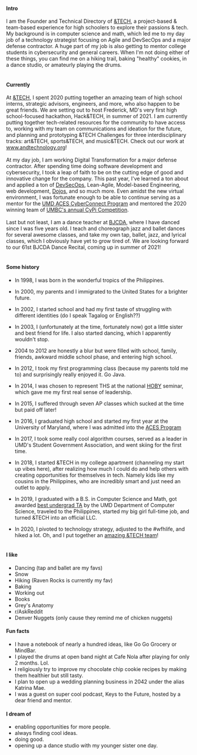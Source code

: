 
#### Intro
I am the Founder and Technical Directory of [&TECH](https://www.andtechnology.org), a project-based & team-based experience for high schoolers to explore their passions & tech. My background is in computer science and math, which led me to my day job of a technology strategist focusing on Agile and DevSecOps and a major defense contractor. A huge part of my job is also getting to mentor college students in cybersecurity and general careers. When I'm not doing either of these things, you can find me on a hiking trail, baking "healthy" cookies, in a dance studio, or amateurly playing the drums.
<br><br>
#### Currently
At [&TECH](https://www.andtechnology.org), I spent 2020 putting together an amazing team of high school interns, strategic advisors, engineers, and more, who also happen to be great friends. We are setting out to host Frederick, MD's very first high school-focused hackathon, Hack&TECH, in summer of 2021. I am currently putting together tech-related resources for the community to have access to, working with my team on communications and ideation for the future, and planning and prototyping &TECH Challenges for three interdisciplinary tracks: art&TECH, sports&TECH, and music&TECH. Check out our work at www.andtechnology.org!
<br><br>
At my day job, I am working Digital Transformation for a major defense contractor. After spending time doing software development and cybersecurity, I took a leap of faith to be on the cutting edge of good and innovative change for the company. This past year, I've learned a ton about and applied a ton of [DevSecOps](https://www.alldaydevops.com/), Lean-Agile, Model-based Engineering, web development, [Dojos](https://dojoconsortium.org/), and so much more. Even amidst the new virtual environment, I was fortunate enough to be able to continue serving as a mentor for the [UMD ACES CyberConnect Program](https://aces.umd.edu/cyberconnect) and mentored the 2020 winning team of [UMBC's annual CyPi Competition](https://my3.my.umbc.edu/groups/issa/posts/94169).
<br><br>
Last but not least, I am a dance teacher at [BJCDA](https://www.bjcda.com/), where I have danced since I was five years old. I teach and choreograph jazz and ballet dances for several awesome classes, and take my own tap, ballet, jazz, and lyrical classes, which I obviously have yet to grow tired of. We are looking forward to our 61st BJCDA Dance Recital, coming up in summer of 2021!
<br><br>
#### Some history

- In 1998, I was born in the wonderful tropics of the Philippines.

- In 2000, my parents and I immigrated to the United States for a brighter future.

- In 2002, I started school and had my first taste of struggling with different identities (do I speak Tagalog or English??)

- In 2003, I (unfortunately at the time, fortunately now) got a little sister and best friend for life. I also started dancing, which I apparently wouldn't stop.

- 2004 to 2012 are honestly a blur but were filled with school, family, friends, awkward middle school phase, and entering high school.

- In 2012, I took my first programming class (because my parents told me to) and surprisingly really enjoyed it. Go Java.

- In 2014, I was chosen to represent THS at the national [HOBY](https://www.hoby.org/) seminar, which gave me my first real sense of leadership.

- In 2015, I suffered through seven AP classes which sucked at the time but paid off later!

- In 2016, I graduated high school and started my first year at the University of Maryland, where I was admitted into the [ACES Program](https://aces.umd.edu/)

- In 2017, I took some really cool algorithm courses, served as a leader in UMD's Student Government Association, and went skiing for the first time.

- In 2018, I started &TECH in my college apartment (channeling my start up vibes here), after realizing how much I could do and help others with creating opportunities for themselves in tech. Namely kids like my cousins in the Philippines, who are incredibly smart and just need an outlet to apply.

- In 2019, I graduated with a B.S. in Computer Science and Math, got awarded [best undergrad TA](https://twitter.com/umdcs/status/1150774946521632768?lang=en) by the UMD Department of Computer Science, traveled to the Philippines, started my big girl full-time job, and turned &TECH into an official LLC.

- In 2020, I pivoted to technology strategy, adjusted to the #wfhlife, and hiked a lot. Oh, and I put together an [amazing &TECH team](https://www.andtechnology.org/our-team.html)!
<br><br>
#### I like
- Dancing (tap and ballet are my favs)
- Snow
- Hiking (Raven Rocks is currently my fav)
- Baking
- Working out
- Books
- Grey's Anatomy
- r/AskReddit
- Denver Nuggets (only cause they remind me of chicken nuggets)

#### Fun facts

- I have a notebook of nearly a hundred ideas, like Go Go Grocery or MindBar.
- I played the drums at open band night at Cafe Nola after playing for only 2 months. Lol.
- I religiously try to improve my chocolate chip cookie recipes by making them healthier but still tasty.
- I plan to open up a wedding planning business in 2042 under the alias Katrina Mae.
- I was a guest on super cool podcast, Keys to the Future, hosted by a dear friend and mentor.

#### I dream of

- enabling opportunities for more people.
- always finding cool ideas.
- doing good.
- opening up a dance studio with my younger sister one day.
